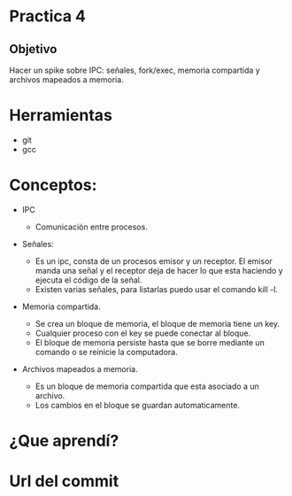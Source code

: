 # Practica 4
## Objetivo
Hacer un spike sobre IPC: señales, fork/exec, memoria compartida y archivos mapeados a memoria. 
# Herramientas
+ git
+ gcc


 # Conceptos:

 + IPC
   + Comunicación entre procesos.

 + Señales:
   + Es un ipc, consta de un procesos emisor y un receptor. 
   El emisor manda una señal y el receptor deja de hacer lo que esta haciendo y ejecuta el código de la señal.
   + Existen varias señales, para listarlas puedo usar el comando kill -l.

 + Memoria compartida.
    + Se crea un bloque de memoria, el bloque de memoria tiene un key.
    + Cualquier proceso con el key se puede conectar al bloque.
    + El bloque de memoria persiste hasta que se borre mediante un comando o se reinicie la computadora.

 + Archivos mapeados a memoria.
    + Es un bloque de memoria compartida que esta asociado a un archivo.
    + Los cambios en el bloque se guardan automaticamente.



 # ¿Que aprendí?

 # Url del commit
